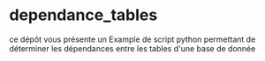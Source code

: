 # dependance_tables
ce dépôt vous présente un Example de script python permettant de déterminer les dépendances entre les tables d'une base de donnée
